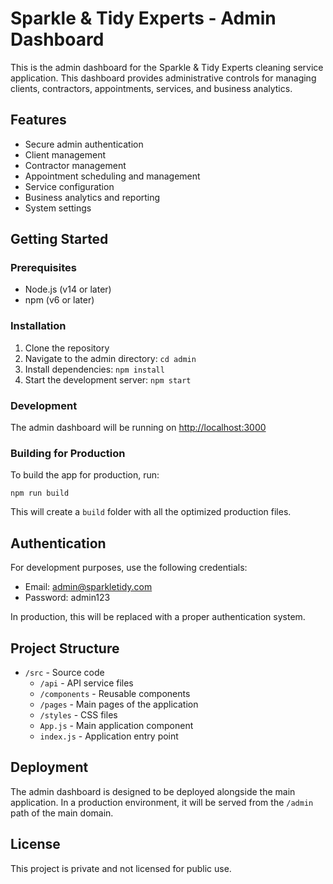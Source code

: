 # Sparkle & Tidy Experts - Admin Dashboard

This is the admin dashboard for the Sparkle & Tidy Experts cleaning service application. This dashboard provides administrative controls for managing clients, contractors, appointments, services, and business analytics.

## Features

- Secure admin authentication
- Client management
- Contractor management
- Appointment scheduling and management
- Service configuration
- Business analytics and reporting
- System settings

## Getting Started

### Prerequisites

- Node.js (v14 or later)
- npm (v6 or later)

### Installation

1. Clone the repository
2. Navigate to the admin directory: `cd admin`
3. Install dependencies: `npm install`
4. Start the development server: `npm start`

### Development

The admin dashboard will be running on [http://localhost:3000](http://localhost:3000)

### Building for Production

To build the app for production, run:

```
npm run build
```

This will create a `build` folder with all the optimized production files.

## Authentication

For development purposes, use the following credentials:

- Email: admin@sparkletidy.com
- Password: admin123

In production, this will be replaced with a proper authentication system.

## Project Structure

- `/src` - Source code
  - `/api` - API service files
  - `/components` - Reusable components
  - `/pages` - Main pages of the application
  - `/styles` - CSS files
  - `App.js` - Main application component
  - `index.js` - Application entry point

## Deployment

The admin dashboard is designed to be deployed alongside the main application. In a production environment, it will be served from the `/admin` path of the main domain.

## License

This project is private and not licensed for public use. 
